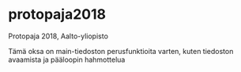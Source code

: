 # protopaja2018
Protopaja 2018, Aalto-yliopisto 


Tämä oksa on main-tiedoston perusfunktioita varten, kuten tiedoston avaamista ja pääloopin hahmottelua
